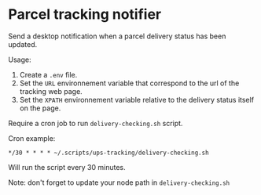 # Parcel tracking notifier

Send a desktop notification when a parcel delivery status has been updated.

Usage:

1. Create a `.env` file.
2. Set the `URL` environnement variable that correspond to the url of the tracking web page.
3. Set the `XPATH` environnement variable relative to the delivery status itself on the page.

Require a cron job to run `delivery-checking.sh` script.

Cron example:

```
*/30 * * * * ~/.scripts/ups-tracking/delivery-checking.sh
```

Will run the script every 30 minutes.

Note: don't forget to update your node path in `delivery-checking.sh`
